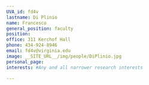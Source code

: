 ```yaml
---
UVA_id: fd4v
lastname: Di Plinio
name: Francesco
general_position: faculty
position:
office: 311 Kerchof Hall
phone: 434-924-8946
email: fd4v@virginia.edu
image: __SITE_URL__/img/people/DiPlinio.jpg
personal_page:
interests: #Any and all narrower research interests

---
```

